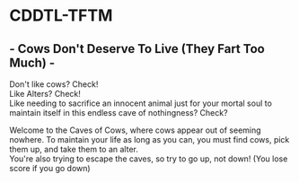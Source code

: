 # CDDTL-TFTM
## - Cows Don't Deserve To Live (They Fart Too Much) -

Don't like cows? Check!  
Like Alters? Check!  
Like needing to sacrifice an innocent animal just for your mortal soul to maintain itself in this endless cave of nothingness? Check?  



Welcome to the Caves of Cows, where cows appear out of seeming nowhere. To maintain your life as long as you can, you must find cows, pick them up, and take them to an alter.  
You're also trying to escape the caves, so try to go up, not down! (You lose score if you go down)  
